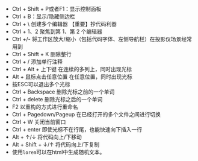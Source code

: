  - Ctrl + Shift + P或者F1：显示控制面板
 - Ctrl + B：显示/隐藏侧边栏
 - Ctrl + \	创建多个编辑器 	【重要】抄代码利器
 - Ctrl + 1、2	聚焦到第 1、第 2 个编辑器
 - Ctrl +/-	将工作区放大/缩小（包括代码字体、左侧导航栏）在投影仪场景经常用到
 - Ctrl + Shift + K	删除整行
 - Ctrl + /	添加单行注释
 - Ctrl + Alt + 上下键 在连续的多列上，同时出现光标	
 - Alt + 鼠标点击任意位置 	在任意位置，同时出现光标
 - 按ESC可以退出多个光标
 - Ctrl + Backspace   删除光标之前的一个单词
 - Ctrl + delete  删除光标之后的一个单词
 - 	F2 以重构的方式进行重命名
 - Ctrl + Pagedown/Pageup 在已经打开的多个文件之间进行切换
 - Ctrl + W 关闭当前窗口 
 - Ctrl + enter 即使光标不在行尾，也能快速向下插入一行
 - Alt + ↑/↓ 将代码向上/下移动
 - Alt + Shift + ↓/↑ 将代码向上/下复制
 - 使用`lorem`可以在html中生成随机文本。